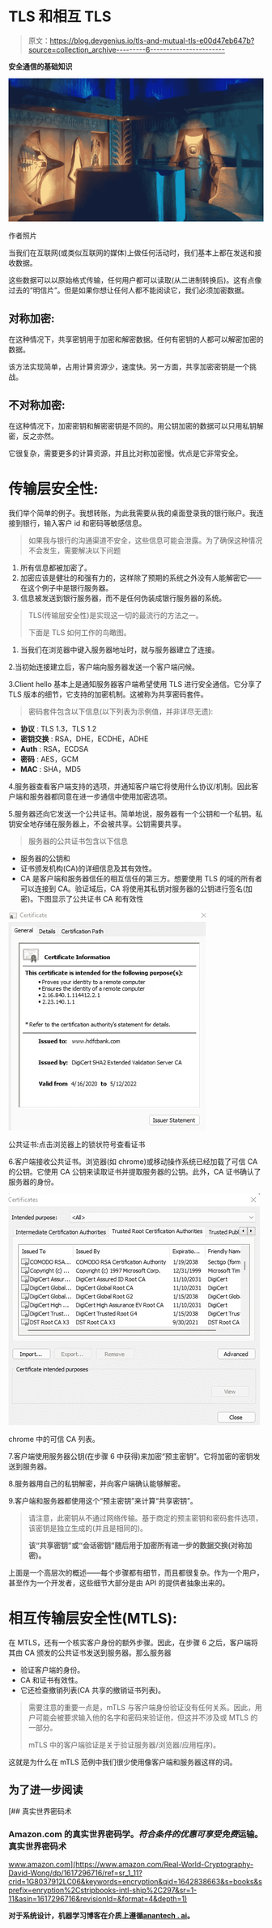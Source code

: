 # TLS 和相互 TLS

> 原文：<https://blog.devgenius.io/tls-and-mutual-tls-e00d47eb647b?source=collection_archive---------6----------------------->

**安全通信的基础知识**

![](img/a255b8293cb765f9ec4ce2b12af94404.png)

作者照片

当我们在互联网(或类似互联网的媒体)上做任何活动时，我们基本上都在发送和接收数据。

这些数据可以以原始格式传输，任何用户都可以读取(从二进制转换后)。这有点像过去的“明信片”。但是如果你想让任何人都不能阅读它，我们必须加密数据。

## 对称加密:

在这种情况下，共享密钥用于加密和解密数据。任何有密钥的人都可以解密加密的数据。

该方法实现简单，占用计算资源少，速度快。另一方面，共享加密密钥是一个挑战。

## 不对称加密:

在这种情况下，加密密钥和解密密钥是不同的。用公钥加密的数据可以只用私钥解密，反之亦然。

它很复杂，需要更多的计算资源，并且比对称加密慢。优点是它非常安全。

# 传输层安全性:

我们举个简单的例子。我想转账，为此我需要从我的桌面登录我的银行账户。我连接到银行，输入客户 id 和密码等敏感信息。

> 如果我与银行的沟通渠道不安全，这些信息可能会泄露。为了确保这种情况不会发生，需要解决以下问题

1.  所有信息都被加密了。
2.  加密应该是健壮的和强有力的，这样除了预期的系统之外没有人能解密它——在这个例子中是银行服务器。
3.  信息被发送到银行服务器，而不是任何伪装成银行服务器的系统。

> TLS(传输层安全性)是实现这一切的最流行的方法之一。
> 
> 下面是 TLS 如何工作的鸟瞰图。

1.  当我们在浏览器中键入服务器地址时，就与服务器建立了连接。

2.当初始连接建立后，客户端向服务器发送一个客户端问候。

3.Client hello 基本上是通知服务器客户端希望使用 TLS 进行安全通信。它分享了 TLS 版本的细节，它支持的加密机制。这被称为共享密码套件。

> 密码套件包含以下信息(以下列表为示例值，并非详尽无遗):

*   **协议** : TLS 1.3，TLS 1.2
*   **密钥交换** : RSA，DHE，ECDHE，ADHE
*   **Auth** : RSA，ECDSA
*   **密码** : AES，GCM
*   **MAC** : SHA，MD5

4.服务器查看客户端支持的选项，并通知客户端它将使用什么协议/机制。因此客户端和服务器都同意在进一步通信中使用加密选项。

5.服务器还向它发送一个公共证书。简单地说，服务器有一个公钥和一个私钥。私钥安全地存储在服务器上，不会被共享。公钥需要共享。

> 服务器的公共证书包含以下信息

*   服务器的公钥和
*   证书颁发机构(CA)的详细信息及其有效性。
*   CA 是客户端和服务器信任的相互信任的第三方。想要使用 TLS 的域的所有者可以连接到 CA。验证域后，CA 将使用其私钥对服务器的公钥进行签名(加密)。下图显示了公共证书 CA 和有效性

![](img/4eae70c4ed9e9cd957b380154f1dd08e.png)

公共证书:点击浏览器上的锁状符号查看证书

6.客户端接收公共证书。浏览器(如 chrome)或移动操作系统已经加载了可信 CA 的公钥。它使用 CA 公钥来读取证书并提取服务器的公钥。此外，CA 证书确认了服务器的身份。

![](img/e5956a8cbcc7fcd3fbfabbd2a8fb7fc1.png)

chrome 中的可信 CA 列表。

7.客户端使用服务器公钥(在步骤 6 中获得)来加密“预主密钥”。它将加密的密钥发送到服务器。

8.服务器用自己的私钥解密，并向客户端确认能够解密。

9.客户端和服务器都使用这个“预主密钥”来计算“共享密钥”。

> 请注意，此密钥从不通过网络传输。基于商定的预主密钥和密码套件选项，该密钥是独立生成的(并且是相同的)。
> 
> **该“共享密钥”或“会话密钥”随后用于加密所有进一步的数据交换(对称加密)。**

上面是一个高层次的概述——每个步骤都有细节，而且都很复杂。作为一个用户，甚至作为一个开发者，这些细节大部分是由 API 的提供者抽象出来的。

# 相互传输层安全性(MTLS):

在 MTLS，还有一个核实客户身份的额外步骤。因此，在步骤 6 之后，客户端将其由 CA 颁发的公共证书发送到服务器。那么服务器

*   验证客户端的身份。
*   CA 和证书有效性。
*   它还检查撤销列表(CA 共享的撤销证书列表)。

> 需要注意的重要一点是，mTLS 与客户端身份验证没有任何关系。因此，用户可能会被要求输入他的名字和密码来验证他，但这并不涉及或 MTLS 的一部分。
> 
> mTLS 中的客户端验证是关于验证服务器/浏览器/应用程序)。

这就是为什么在 mTLS 范例中我们很少使用像客户端和服务器这样的词。

## 为了进一步阅读

[](https://www.amazon.com/Real-World-Cryptography-David-Wong/dp/1617296716/ref=sr_1_11?crid=1G8037912LC06&keywords=encryption&qid=1642838663&s=books&sprefix=enryption%2Cstripbooks-intl-ship%2C297&sr=1-11&asin=1617296716&revisionId=&format=4&depth=1) [## 真实世界密码术

### Amazon.com 的真实世界密码学。*符合条件的优惠可享受免费*运输。真实世界密码术

www.amazon.com](https://www.amazon.com/Real-World-Cryptography-David-Wong/dp/1617296716/ref=sr_1_11?crid=1G8037912LC06&keywords=encryption&qid=1642838663&s=books&sprefix=enryption%2Cstripbooks-intl-ship%2C297&sr=1-11&asin=1617296716&revisionId=&format=4&depth=1) 

**对于系统设计，机器学习博客在介质上遵循**[**anantech . ai**](https://smverma.medium.com/)**。**